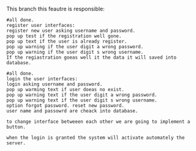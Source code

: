 This branch this feautre is responsible:

    #all done.
    register user interfaces:
    register new user asking username and password.
    pop up test if the registration well gone.
    pop up text if the user is already register.
    pop up warning if the user digit a wrong password.
    pop up warning if the user digit s wrong username.
    If the regiastration goeas well it the data it will saved into database.
    
    #all done.
    login the user interfaces:
    login asking username and password.
    pop up warming text if user doeas no exist.
    pop up warning text if the user digit a wrong password.
    pop up warning text if the user digit s wrong username.
    option forgot password. reset new password.
    user name and passowrd are cheack into database.   

    to change interface betweeen each other we are going to implement a button.

    when the login is granted the system will activate automately the server.